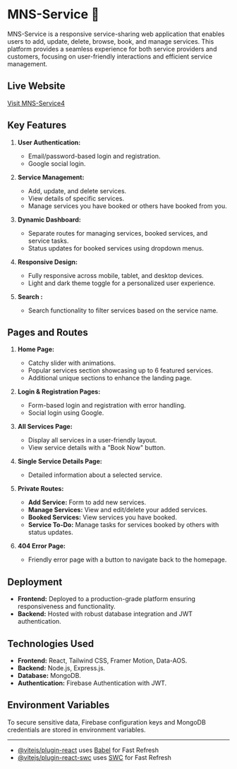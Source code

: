 # MNS-Service 🚀

MNS-Service is a responsive service-sharing web application that enables users to add, update, delete, browse, book, and manage services. This platform provides a seamless experience for both service providers and customers, focusing on user-friendly interactions and efficient service management.

## Live Website
[Visit MNS-Service4](https://serviceprojectbymubinb10a11.surge.sh/)
<!-- [Visit MNS-Service1](https://assignment11-51e35.web.app/)
[Visit MNS-Service2](https://assignment11-51e35.firebaseapp.com/)
[Visit MNS-Service3](https://meek-sorbet-2b8f51.netlify.app/) -->

## Key Features
1. **User Authentication:**
   - Email/password-based login and registration.
   - Google social login.

2. **Service Management:**
   - Add, update, and delete services.
   - View details of specific services.
   - Manage services you have booked or others have booked from you.

3. **Dynamic Dashboard:**
   - Separate routes for managing services, booked services, and service tasks.
   - Status updates for booked services using dropdown menus.

4. **Responsive Design:**
   - Fully responsive across mobile, tablet, and desktop devices.
   - Light and dark theme toggle for a personalized user experience.

5. **Search :**
   - Search functionality to filter services based on the service name.

## Pages and Routes
1. **Home Page:**
   - Catchy slider with animations.
   - Popular services section showcasing up to 6 featured services.
   - Additional unique sections to enhance the landing page.

2. **Login & Registration Pages:**
   - Form-based login and registration with error handling.
   - Social login using Google.

3. **All Services Page:**
   - Display all services in a user-friendly layout.
   - View service details with a "Book Now" button.

4. **Single Service Details Page:**
   - Detailed information about a selected service.

5. **Private Routes:**
   - **Add Service:** Form to add new services.
   - **Manage Services:** View and edit/delete your added services.
   - **Booked Services:** View services you have booked.
   - **Service To-Do:** Manage tasks for services booked by others with status updates.

6. **404 Error Page:**
   - Friendly error page with a button to navigate back to the homepage.

## Deployment
- **Frontend:** Deployed to a production-grade platform ensuring responsiveness and functionality.
- **Backend:** Hosted with robust database integration and JWT authentication.

## Technologies Used
- **Frontend:** React, Tailwind CSS, Framer Motion, Data-AOS.
- **Backend:** Node.js, Express.js.
- **Database:** MongoDB.
- **Authentication:** Firebase Authentication with JWT.

## Environment Variables
To secure sensitive data, Firebase configuration keys and MongoDB credentials are stored in environment variables.


---


- [@vitejs/plugin-react](https://github.com/vitejs/vite-plugin-react/blob/main/packages/plugin-react/README.md) uses [Babel](https://babeljs.io/) for Fast Refresh
- [@vitejs/plugin-react-swc](https://github.com/vitejs/vite-plugin-react-swc) uses [SWC](https://swc.rs/) for Fast Refresh
